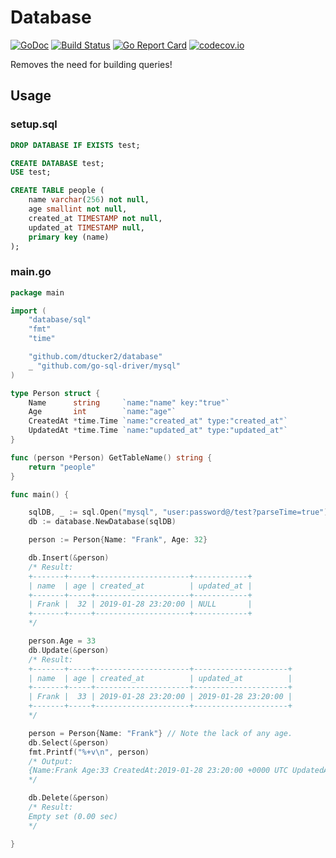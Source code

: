# Database
[![GoDoc](https://godoc.org/github.com/dtucker2/database?status.svg)](https://godoc.org/github.com/dtucker2/database) [![Build Status](https://travis-ci.org/dtucker2/database.svg)](https://travis-ci.org/dtucker2/database) [![Go Report Card](https://goreportcard.com/badge/github.com/dtucker2/database)](https://goreportcard.com/report/github.com/dtucker2/database) [![codecov.io](https://codecov.io/github/dtucker2/database/branch/master/graph/badge.svg)](https://codecov.io/github/dtucker2/database)

Removes the need for building queries!
## Usage
### setup.sql
``` sql
DROP DATABASE IF EXISTS test;

CREATE DATABASE test;
USE test;

CREATE TABLE people (
	name varchar(256) not null,
	age smallint not null,
	created_at TIMESTAMP not null,
	updated_at TIMESTAMP null,
	primary key (name)
);
```
### main.go
``` go
package main

import (
	"database/sql"
	"fmt"
	"time"

	"github.com/dtucker2/database"
	_ "github.com/go-sql-driver/mysql"
)

type Person struct {
	Name      string     `name:"name" key:"true"`
	Age       int        `name:"age"`
	CreatedAt *time.Time `name:"created_at" type:"created_at"`
	UpdatedAt *time.Time `name:"updated_at" type:"updated_at"`
}

func (person *Person) GetTableName() string {
	return "people"
}

func main() {

	sqlDB, _ := sql.Open("mysql", "user:password@/test?parseTime=true")
	db := database.NewDatabase(sqlDB)

	person := Person{Name: "Frank", Age: 32}

	db.Insert(&person)
	/* Result:
	+-------+-----+---------------------+------------+
	| name  | age | created_at          | updated_at |
	+-------+-----+---------------------+------------+
	| Frank |  32 | 2019-01-28 23:20:00 | NULL       |
	+-------+-----+---------------------+------------+
	*/

	person.Age = 33
	db.Update(&person)
	/* Result:
	+-------+-----+---------------------+---------------------+
	| name  | age | created_at          | updated_at          |
	+-------+-----+---------------------+---------------------+
	| Frank |  33 | 2019-01-28 23:20:00 | 2019-01-28 23:20:00 |
	+-------+-----+---------------------+---------------------+
	*/

	person = Person{Name: "Frank"} // Note the lack of any age.
	db.Select(&person)
	fmt.Printf("%+v\n", person)
	/* Output:
	{Name:Frank Age:33 CreatedAt:2019-01-28 23:20:00 +0000 UTC UpdatedAt:2019-01-28 23:20:01 +0000 UTC}
	*/

	db.Delete(&person)
	/* Result:
	Empty set (0.00 sec)
	*/

}
```
